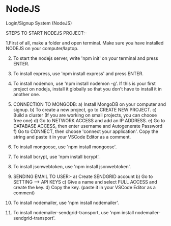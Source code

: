 # NodeJS
Login/Signup System (NodeJS)

STEPS TO START NODEJS PROJECT:-

1.First of all, make a folder and open terminal. Make sure you have installed NODEJS on your computer/laptop.

2. To start the nodejs server, write 'npm init' on your terminal and press ENTER.

3. To install express, use 'npm install express' and press ENTER.

4. To install nodemon, use 'npm install nodemon -g'. If this is your first project on nodejs, install it globally so that you don't have to install it in another one.

5. CONNECTION TO MONGODB:
a) Install MongoDB on your computer and signup.
b) To create a new project, go to CREATE NEW PROJECT.
c) Build a cluster (If you are working on small projects, you can choose free one)
d) Go to NETWORK ACCESS and add an IP ADDRESS.
e) Go to DATABASE ACCESS, then enter username and Autogenerate Password
f) Go to CONNECT, then choose 'connect your application'. Copy the string and paste it in your VSCode Editor as a comment.

6. To install mongoose, use 'npm install mongoose'.

7. To install bcrypt, use 'npm install bcrypt'.

8. To install jsonwebtoken, use 'npm install jsonwebtoken'.

9. SENDING EMAIL TO USER:-
a) Create SENDGRID account
b) Go to SETTING --> API KEYS
c) Give a name and select FULL ACCESS and create the key.
d) Copy the key. (paste it in your VSCode Editor as a comment)

10. To install nodemailer, use 'npm install nodemailer'.

11. To install nodemailer-sendgrid-transport, use 'npm install nodemailer-sendgrid-transport'.
